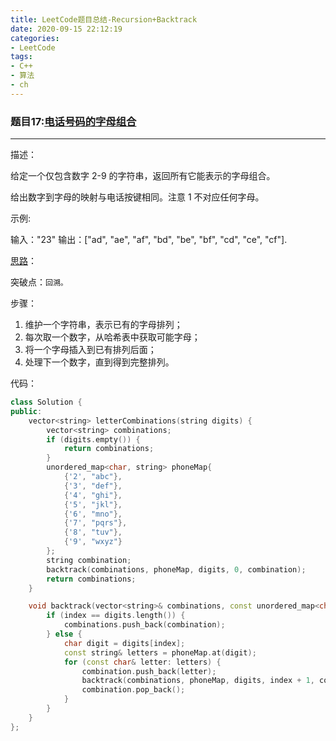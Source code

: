 ```yaml
---
title: LeetCode题目总结-Recursion+Backtrack
date: 2020-09-15 22:12:19
categories: 
- LeetCode
tags:
- C++
- 算法
- ch
---
```


### 题目17:[电话号码的字母组合](https://leetcode-cn.com/problems/letter-combinations-of-a-phone-number/)

---

描述：

给定一个仅包含数字 2-9 的字符串，返回所有它能表示的字母组合。

给出数字到字母的映射与电话按键相同。注意 1 不对应任何字母。

示例:

输入："23"
输出：["ad", "ae", "af", "bd", "be", "bf", "cd", "ce", "cf"].

[思路](https://leetcode-cn.com/problems/letter-combinations-of-a-phone-number/solution/dian-hua-hao-ma-de-zi-mu-zu-he-by-leetcode-solutio/)：

突破点：`回溯。`

步骤：

1. 维护一个字符串，表示已有的字母排列；
2. 每次取一个数字，从哈希表中获取可能字母；
3. 将一个字母插入到已有排列后面；
4. 处理下一个数字，直到得到完整排列。

代码：

```c++
class Solution {
public:
    vector<string> letterCombinations(string digits) {
        vector<string> combinations;
        if (digits.empty()) {
            return combinations;
        }
        unordered_map<char, string> phoneMap{
            {'2', "abc"},
            {'3', "def"},
            {'4', "ghi"},
            {'5', "jkl"},
            {'6', "mno"},
            {'7', "pqrs"},
            {'8', "tuv"},
            {'9', "wxyz"}
        };
        string combination;
        backtrack(combinations, phoneMap, digits, 0, combination);
        return combinations;
    }

    void backtrack(vector<string>& combinations, const unordered_map<char, string>& phoneMap, const string& digits, int index, string& combination) {
        if (index == digits.length()) {
            combinations.push_back(combination);
        } else {
            char digit = digits[index];
            const string& letters = phoneMap.at(digit);
            for (const char& letter: letters) {
                combination.push_back(letter);
                backtrack(combinations, phoneMap, digits, index + 1, combination);
                combination.pop_back();
            }
        }
    }
};
```

